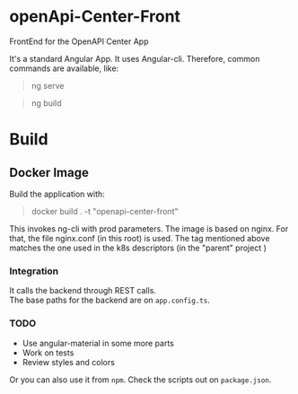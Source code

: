 # openApi-Center-Front

FrontEnd for the OpenAPI Center App

It's a standard Angular App. It uses Angular-cli. Therefore, common commands are available, like:
 
> ng serve

> ng build

# Build 

## Docker Image

Build the application with: 

> docker build . -t "openapi-center-front"

This invokes ng-cli with prod parameters. The image is based on nginx. 
For that, the file nginx.conf (in this root) is used.
The tag mentioned above matches the one used in the k8s descriptors (in the "parent" project )

### Integration

It calls the backend through REST calls.  
The base paths for the backend are on `app.config.ts`.


### TODO

* Use angular-material in some more parts
* Work on tests
* Review styles and colors

Or you can also use it from `npm`. Check the scripts out on `package.json`.